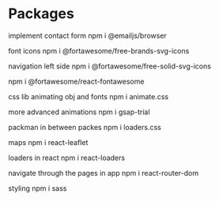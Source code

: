 # Packages

implement contact form
npm i @emailjs/browser

font icons
npm i @fortawesome/free-brands-svg-icons

navigation left side
npm i @fortawesome/free-solid-svg-icons

npm i @fortawesome/react-fontawesome

css lib animating obj and fonts
npm i animate.css

more advanced animations
npm i gsap-trial

packman in between packes
npm i loaders.css

maps
npm i react-leaflet

loaders in react
npm i react-loaders

navigate through the pages in app
npm i react-router-dom

styling
npm i sass
